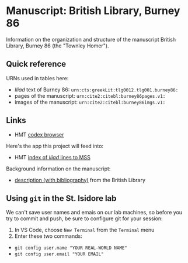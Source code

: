 # Manuscript: British Library, Burney 86

Information on the organization and structure of the manuscript British Library, Burney 86 (the "Townley Homer").

## Quick reference

URNs used in tables here:

- *Iliad* text of Burney 86:  `urn:cts:greekLit:tlg0012.tlg001.burney86:`
- pages of the manuscript: `urn:cite2:citebl:burney86pages.v1:`
- images of the manuscript: `urn:cite2:citebl:burney86imgs.v1:`

## Links

- HMT [codex browser](https://www.homermultitext.org/codex-browser/)

Here's the app this project will feed into:

- HMT [index of *Iliad* lines to MSS](https://www.homermultitext.org/iliad-browser/)


Background information on the manuscript:

- [description (with bibliography)](https://www.bl.uk/manuscripts/FullDisplay.aspx?ref=burney_ms_86) from the British Library


## Using `git` in the St. Isidore lab

We can't save user names and emais on our lab machines, so before you try to commit and push, be sure to configure git for your session:

1. In VS Code, choose `New Terminal` from the `Terminal` menu
2. Enter these two commands:

- `git config user.name "YOUR REAL-WORLD NAME"`
-  `git config user.email "YOUR EMAIL"`
